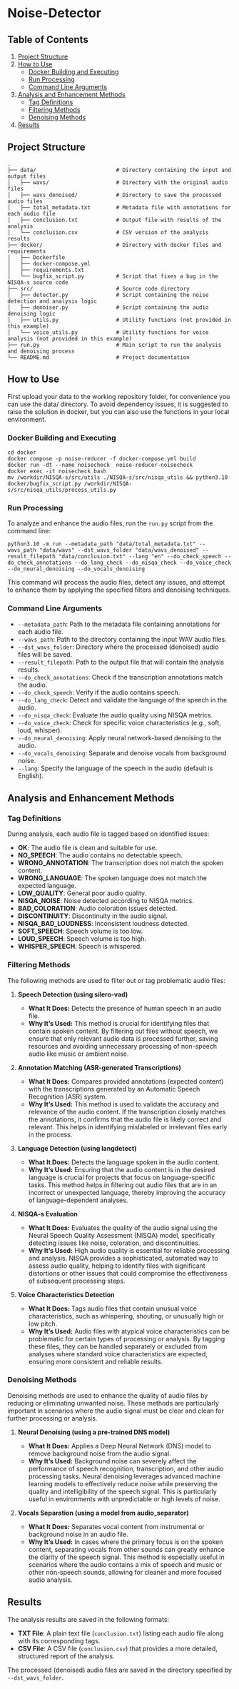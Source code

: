 # Noise-Detector

## Table of Contents
1. [Project Structure](#project-structure)
2. [How to Use](#how-to-use)
    - [Docker Building and Executing](#docker-building-and-executing)
    - [Run Processing](#run-processing)
    - [Command Line Arguments](#command-line-arguments)
3. [Analysis and Enhancement Methods](#analysis-and-enhancement-methods)
    - [Tag Definitions](#tag-definitions)
    - [Filtering Methods](#filtering-methods)
    - [Denoising Methods](#denoising-methods)
4. [Results](#results)

## Project Structure

```plaintext
.
├── data/                         # Directory containing the input and output files
│   ├── wavs/                     # Directory with the original audio files
│   ├── wavs_denoised/            # Directory to save the processed audio files
│   ├── total_metadata.txt        # Metadata file with annotations for each audio file
│   ├── conclusion.txt            # Output file with results of the analysis
│   └── conclusion.csv            # CSV version of the analysis results
├── docker/                       # Directory with docker files and requirements
│   ├── Dockerfile
│   ├── docker-compose.yml
│   ├── requirements.txt
│   └── bugfix_script.py          # Script that fixes a bug in the NISQA-s source code
├── src/                          # Source code directory
│   ├── detector.py               # Script containing the noise detection and analysis logic
│   ├── denoiser.py               # Script containing the audio denoising logic
│   ├── utils.py                  # Utility functions (not provided in this example)
│   └── voice_utils.py            # Utility functions for voice analysis (not provided in this example)
├── run.py                        # Main script to run the analysis and denoising process
└── README.md                     # Project documentation
```

## How to Use
First upload your data to the working repository folder, for convenience you can use the data/ directory.
To avoid dependency issues, it is suggested to raise the solution in docker, but you can also use the functions in your local environment.
### Docker Building and Executing
```
cd docker
docker compose -p noise-reducer -f docker-compose.yml build
docker run -dt --name noisecheck  noise-reducer-noisecheck
docker exec -it noisecheck bash
mv /workdir/NISQA-s/src/utils ./NISQA-s/src/nisqa_utils && python3.10 docker/bugfix_script.py /workdir/NISQA-s/src/nisqa_utils/process_utils.py
```

### Run Processing
To analyze and enhance the audio files, run the `run.py` script from the command line:
```
python3.10 -m run --metadata_path "data/total_metadata.txt" --wavs_path "data/wavs" --dst_wavs_folder "data/wavs_denoised" --result_filepath "data/conclusion.txt" --lang "en" --do_check_speech --do_check_annotations --do_lang_check --do_nisqa_check --do_voice_check --do_neural_denoising --do_vocals_denoising
```
This command will process the audio files, detect any issues, and attempt to enhance them by applying the specified filters and denoising techniques.

### Command Line Arguments
- `--metadata_path`: Path to the metadata file containing annotations for each audio file.
- `--wavs_path`: Path to the directory containing the input WAV audio files.
- `--dst_wavs_folder`: Directory where the processed (denoised) audio files will be saved.
- `--result_filepath`: Path to the output file that will contain the analysis results.
- `--do_check_annotations`: Check if the transcription annotations match the audio.
- `--do_check_speech`: Verify if the audio contains speech.
- `--do_lang_check`: Detect and validate the language of the speech in the audio.
- `--do_nisqa_check`: Evaluate the audio quality using NISQA metrics.
- `--do_voice_check`: Check for specific voice characteristics (e.g., soft, loud, whisper).
- `--do_neural_denoising`: Apply neural network-based denoising to the audio.
- `--do_vocals_denoising`: Separate and denoise vocals from background noise.
- `--lang`: Specify the language of the speech in the audio (default is English).

## Analysis and Enhancement Methods

### Tag Definitions

During analysis, each audio file is tagged based on identified issues:

- **OK**: The audio file is clean and suitable for use.
- **NO_SPEECH**: The audio contains no detectable speech.
- **WRONG_ANNOTATION**: The transcription does not match the spoken content.
- **WRONG_LANGUAGE**: The spoken language does not match the expected language.
- **LOW_QUALITY**: General poor audio quality.
- **NISQA_NOISE**: Noise detected according to NISQA metrics.
- **BAD_COLORATION**: Audio coloration issues detected.
- **DISCONTINUITY**: Discontinuity in the audio signal.
- **NISQA_BAD_LOUDNESS**: Inconsistent loudness detected.
- **SOFT_SPEECH**: Speech volume is too low.
- **LOUD_SPEECH**: Speech volume is too high.
- **WHISPER_SPEECH**: Speech is whispered.

### Filtering Methods

The following methods are used to filter out or tag problematic audio files:

1. **Speech Detection (using silero-vad)**
   - **What It Does:** Detects the presence of human speech in an audio file.
   - **Why It’s Used:** This method is crucial for identifying files that contain spoken content. By filtering out files without speech, we ensure that only relevant audio data is processed further, saving resources and avoiding unnecessary processing of non-speech audio like music or ambient noise.

2. **Annotation Matching (ASR-generated Transcriptions)**
   - **What It Does:** Compares provided annotations (expected content) with the transcriptions generated by an Automatic Speech Recognition (ASR) system.
   - **Why It’s Used:** This method is used to validate the accuracy and relevance of the audio content. If the transcription closely matches the annotations, it confirms that the audio file is likely correct and relevant. This helps in identifying mislabeled or irrelevant files early in the process.

3. **Language Detection (using langdetect)**
   - **What It Does:** Detects the language spoken in the audio content.
   - **Why It’s Used:** Ensuring that the audio content is in the desired language is crucial for projects that focus on language-specific tasks. This method helps in filtering out audio files that are in an incorrect or unexpected language, thereby improving the accuracy of language-dependent analyses.

4. **NISQA-s Evaluation**
   - **What It Does:** Evaluates the quality of the audio signal using the Neural Speech Quality Assessment (NISQA) model, specifically detecting issues like noise, coloration, and discontinuities.
   - **Why It’s Used:** High audio quality is essential for reliable processing and analysis. NISQA provides a sophisticated, automated way to assess audio quality, helping to identify files with significant distortions or other issues that could compromise the effectiveness of subsequent processing steps.

5. **Voice Characteristics Detection**
   - **What It Does:** Tags audio files that contain unusual voice characteristics, such as whispering, shouting, or unusually high or low pitch.
   - **Why It’s Used:** Audio files with atypical voice characteristics can be problematic for certain types of processing or analysis. By tagging these files, they can be handled separately or excluded from analyses where standard voice characteristics are expected, ensuring more consistent and reliable results.

### **Denoising Methods**

Denoising methods are used to enhance the quality of audio files by reducing or eliminating unwanted noise. These methods are particularly important in scenarios where the audio signal must be clear and clean for further processing or analysis.

1. **Neural Denoising (using a pre-trained DNS model)**
   - **What It Does:** Applies a Deep Neural Network (DNS) model to remove background noise from the audio signal.
   - **Why It’s Used:** Background noise can severely affect the performance of speech recognition, transcription, and other audio processing tasks. Neural denoising leverages advanced machine learning models to effectively reduce noise while preserving the quality and intelligibility of the speech signal. This is particularly useful in environments with unpredictable or high levels of noise.

2. **Vocals Separation (using a model from audio_separator)**
   - **What It Does:** Separates vocal content from instrumental or background noise in an audio file.
   - **Why It’s Used:** In cases where the primary focus is on the spoken content, separating vocals from other sounds can greatly enhance the clarity of the speech signal. This method is especially useful in scenarios where the audio contains a mix of speech and music or other non-speech sounds, allowing for cleaner and more focused audio analysis.

## Results

The analysis results are saved in the following formats:
- **TXT File**: A plain text file (`conclusion.txt`) listing each audio file along with its corresponding tags.
- **CSV File**: A CSV file (`conclusion.csv`) that provides a more detailed, structured report of the analysis.

The processed (denoised) audio files are saved in the directory specified by `--dst_wavs_folder`.
